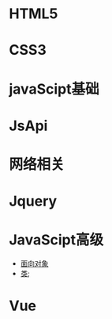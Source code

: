 # HTML5
# CSS3
# javaScipt基础
# JsApi
# 网络相关
# Jquery

# JavaScipt高级
 - [面向对象](./file/JsSenior/OO.md)
 - [类](./file/JsSenior/OO.md);
# Vue
